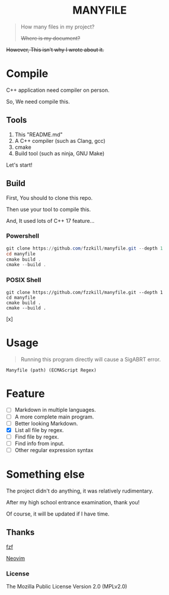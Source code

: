 # <center> MANYFILE </center>
> How many files in my project?
>
> ~~Where is my document?~~

~~However, This isn't why I wrote about it.~~

# Compile

C++ application need compiler on person.

So, We need compile this.

## Tools
1. This "README.md"
2. A C++ compiler (such as Clang, gcc)
3. cmake
4. Build tool (such as ninja, GNU Make)

Let's start!

## Build
First, You should to clone this repo.

Then use your tool to compile this.

And, It used lots of C++ 17 feature...

### Powershell

``` Powershell
git clone https://github.com/fzzkill/manyfile.git --depth 1
cd manyfile
cmake build .
cmake --build .

```

### POSIX Shell

```Shell
git clone https://github.com/fzzkill/manyfile.git --depth 1
cd manyfile
cmake build .
cmake --build .
```

[x]

# Usage
> Running this program directly will cause a SigABRT error.

``Manyfile (path) (ECMAScript Regex)``

# Feature
- [ ] Markdown in multiple languages.
- [ ] A more complete main program.
- [ ] Better looking Markdown.
- [x] List all file by regex.
- [ ] Find file by regex.
- [ ] Find info from input.
- [ ] Other regular expression syntax
# Something else

The project didn't do anything, it was relatively rudimentary.

After my high school entrance examination, thank you!

Of course, it will be updated if I have time.

## Thanks
[fzf](https://github.com/junegunn/fzf)

[Neovim](neovim.io)

### License
The Mozilla Public License Version 2.0 (MPLv2.0)